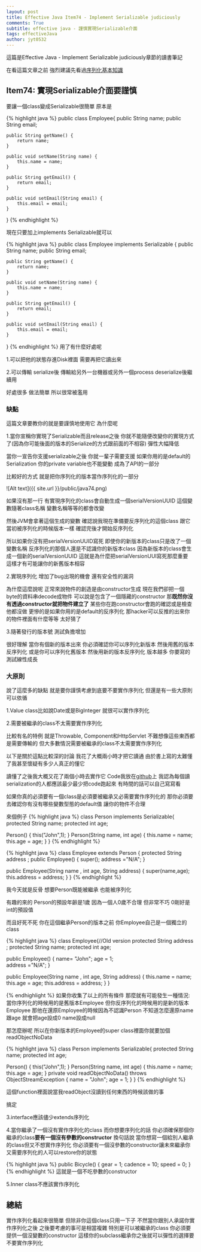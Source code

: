 ```yaml
---
layout: post
title: Effective Java Item74 - Implement Serializable judiciously
comments: True 
subtitle: effective java - 謹慎實現Serializable介面
tags: effectiveJava
author: jyt0532
---
```

這篇是Effective Java - Implement Serializable judiciously章節的讀書筆記

在看這篇文章之前 強烈建議先看過[序列化基本知識](/2017/09/27/java-serialization-101/)

## Item74: 實現Serializable介面要謹慎

要讓一個class變成Serializable很簡單 原本是

{% highlight java %}
public class Employee{
    public String name;
    public String email;

    public String getName() {
        return name;
    }

    public void setName(String name) {
        this.name = name;
    }

    public String getEmail() {
        return email;
    }

    public void setEmail(String email) {
        this.email = email;
    }
}
{% endhighlight %}

現在只要加上implements Serializable就可以

{% highlight java %}
public class Employee implements Serializable {
    public String name;
    public String email;

    public String getName() {
        return name;
    }

    public void setName(String name) {
        this.name = name;
    }

    public String getEmail() {
        return email;
    }

    public void setEmail(String email) {
        this.email = email;
    }
}
{% endhighlight %}
用了有什麼好處呢

1.可以把他的狀態存進Disk裡面 需要再把它讀出來

2.可以傳輸 serialize後 傳輸給另外一台機器或另外一個process deserialize後繼續用

好處很多 做法簡單 所以很常被濫用 

### 缺點

這篇文章要教你的就是要謹慎地使用它 為什麼呢

1.當你宣稱你實現了Serializable而且release之後 你就不能隨便改變你的實現方式了(因為你可能後面的版本的Serialize的方式跟前面的不相容) 彈性大幅降低

當你一宣告你支援serializable之後 你就一輩子需要支援 如果你用的是default的Serialization 你的private variable也不能變動 成為了API的一部分

比較好的方式 就是把你序列化的版本當作序列化的一部分

![Alt text]({{ site.url }}/public/java74.png)


如果沒有那一行 有實現序列化的class會自動生成一個serialVersionUUID 這個變數隨著class名稱 變數名稱等等的都會改變 

然後JVM會拿著這個生成的變數 確認說我現在準備要反序列化的這個class 跟它當初被序列化的時候版本一樣 確認完後才開始反序列化

所以如果你沒有把serialVersionUUID寫死 即使你的新版本的class只是改了一個變數名稱 反序列化的那個人還是不認識你的新版本class 因為新版本的class會生成一個新的serialVersionUUID 這就是為什麼把serialVersionUUI寫死那麼重要 這樣才有可能讓你的新舊版本相容

2.實現序列化 增加了bug出現的機會 還有安全性的漏洞

為什麼這麼說呢 正常來說物件的創造是由constructor生成 現在我們卻把一個byte的資料串decode成物件 可以說是包含了一個隱藏的constructor 那**既然你沒有透過constructor就把物件建立了** 某些你在跑constructor會跑的確認或是檢查他都沒做 更慘的是如果你用的是default的反序列化 那hacker可以反推的出來你的物件裡面有什麼等等 太好猜了

3.隨著發行的版本號 測試負擔增加

很好理解 當你有個新的版本出來 你必須確認你可以序列化新版本 然後用舊的版本反序列化 或是你可以序列化舊版本 然後用新的版本反序列化 版本越多 你要寫的測試線性成長


### 大原則

說了這麼多的缺點 就是要你謹慎考慮到底要不要實作序列化 但還是有一些大原則可以依循

1.Value class比如說Date或是BigInteger 就很可以實作序列化

2.需要被繼承的class不太需要實作序列化

比較有名的特例 就是Throwable, Component和HttpServlet 不難想像這些東西都是需要傳輸的 但大多數情況需要被繼承的class不太需要實作序列化

以下是關於這點比較深的討論 我花了大概兩小時才把它讀通 由於書上寫的太難懂了我甚至懷疑有多少人真正的懂它

讀懂了之後我大概又花了兩個小時去實作它 Code我放在[github](https://github.com/jyt0532/serialization/tree/master/src)上
我認為每個讀serialization的人都應該最少最少把code跑起來 有時間的話可以自己寫寫看

如果你真的必須要有一個class是必須要被繼承又必需要實作序列化的 那你必須要去確認你有沒有哪些變數型態的default值 讓你的物件不合理

來個例子
{% highlight java %}
class Person implements Serializable{
  protected String name;
  protected int age;

  Person() {
    this("John",1);
  }
  Person(String name, int age) {
    this.name = name;
    this.age = age;
  }
}
{% endhighlight %}

{% highlight java %}
class Employee extends Person  {
  protected String address ;
  public Employee()
  {
    super();
    address ="N/A";
  }

  public Employee(String name , int age, String address)
  {
    super(name,age);
    this.address = address;
  }
}
{% endhighlight %}

我今天就是反骨 想要Person既能被繼承 也能被序列化 

有趣的來的 Person的預設年齡是1歲 因為一個人0歲不合理 但非常不巧 0剛好是int的預設值

而且好死不死 你在這個繼承Person的版本之前 你Employee自己是一個獨立的class

{% highlight java %}
class Employee{//Old version
  protected String address ;
  protected String name;
  protected int age;

  public Employee()
  {
    name= "John";
    age = 1;   
    address ="N/A";
  }

  public Employee(String name , int age, String address)
  {
    this.name = name;
    this.age = age;
    this.address = address;
  }
}

{% endhighlight %}
如果你收集了以上的所有條件 那麼就有可能發生一種情況: 當你序列化的時候用的是舊版本Employee 但你反序列化的時候用的是新的版本Employee
那他在還原Employee的時候因為不認識Person 不知道怎麼還原name跟age 就會把age設成0 name設成null 

那怎麼辦呢 所以在你新版本的Employee的super class裡面你就要加個readObjectNoData


{% highlight java %}
class Person implements Serializable{
  protected String name;
  protected int age;

  Person() {
    this("John",1);
  }
  Person(String name, int age) {
    this.name = name;
    this.age = age;
  }
  private void readObjectNoData() throws ObjectStreamException {
    name = "John";
    age = 1;
  }
}
{% endhighlight %}

這個function裡面說當我readObject沒讀到任何東西的時候該做的事

搞定 

3.interface應該儘少extends序列化

4.當你繼承了一個沒有實作序列化的class 而你想要序列化的話 你必須確保那個你繼承的class**要有一個沒有參數的constructor**
換句話說 當你想寫一個給別人繼承的class但又不想實作序列化 你必須要有一個沒參數的constructor讓未來繼承你又需要序列化的人可以restore你的狀態

{% highlight java %}
public Bicycle() {
    gear = 1;
    cadence = 10;
    speed = 0;
}
{% endhighlight %}
這就是一個不吃參數的constructor

5.Inner class不應該實作序列化

## 總結

實作序列化看起來很簡單 但除非你這個class只用一下子 不然當你跟別人承諾你實作序列化之後 之後要考慮的事可是相當複雜
特別是可以被繼承的class 你必須要提供一個沒變數的constructor 這樣你的subclass繼承你之後就可以彈性的選擇要不要實作序列化
